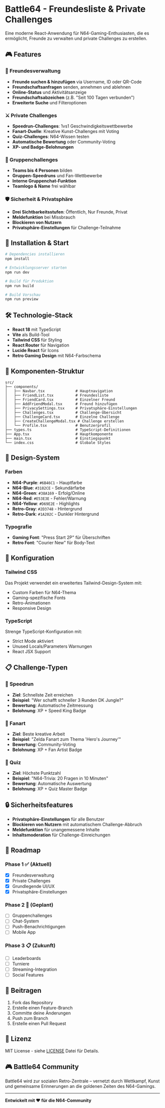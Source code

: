 # Battle64 - Freundesliste & Private Challenges

Eine moderne React-Anwendung für N64-Gaming-Enthusiasten, die es ermöglicht, Freunde zu verwalten und private Challenges zu erstellen.

## 🎮 Features

### 👥 Freundesverwaltung
- **Freunde suchen & hinzufügen** via Username, ID oder QR-Code
- **Freundschaftsanfragen** senden, annehmen und ablehnen
- **Online-Status** und Aktivitätsanzeige
- **Freundschaftsabzeichen** (z.B. "Seit 100 Tagen verbunden")
- **Erweiterte Suche** und Filteroptionen

### ⚔️ Private Challenges
- **Speedrun-Challenges**: 1vs1 Geschwindigkeitswettbewerbe
- **Fanart-Duelle**: Kreative Kunst-Challenges mit Voting
- **Quiz-Challenges**: N64-Wissen testen
- **Automatische Bewertung** oder Community-Voting
- **XP- und Badge-Belohnungen**

### 🎨 Gruppenchallenges
- **Teams bis 4 Personen** bilden
- **Gruppen-Speedruns** und Fan-Wettbewerbe
- **Interne Gruppenchat-Funktion**
- **Teamlogo & Name** frei wählbar

### 🛡️ Sicherheit & Privatsphäre
- **Drei Sichtbarkeitsstufen**: Öffentlich, Nur Freunde, Privat
- **Meldefunktion** bei Missbrauch
- **Blockieren von Nutzern**
- **Privatsphäre-Einstellungen** für Challenge-Teilnahme

## 🚀 Installation & Start

```bash
# Dependencies installieren
npm install

# Entwicklungsserver starten
npm run dev

# Build für Produktion
npm run build

# Build Vorschau
npm run preview
```

## 🛠️ Technologie-Stack

- **React 18** mit TypeScript
- **Vite** als Build-Tool
- **Tailwind CSS** für Styling
- **React Router** für Navigation
- **Lucide React** für Icons
- **Retro Gaming Design** mit N64-Farbschema

## 📱 Komponenten-Struktur

```
src/
├── components/
│   ├── Navbar.tsx              # Hauptnavigation
│   ├── FriendList.tsx          # Freundesliste
│   ├── FriendCard.tsx          # Einzelner Freund
│   ├── AddFriendModal.tsx      # Freund hinzufügen
│   ├── PrivacySettings.tsx     # Privatsphäre-Einstellungen
│   ├── Challenges.tsx          # Challenge-Übersicht
│   ├── ChallengeCard.tsx       # Einzelne Challenge
│   ├── CreateChallengeModal.tsx # Challenge erstellen
│   └── Profile.tsx             # Benutzerprofil
├── types.ts                    # TypeScript-Definitionen
├── App.tsx                     # Hauptkomponente
├── main.tsx                    # Einstiegspunkt
└── index.css                   # Globale Styles
```

## 🎨 Design-System

### Farben
- **N64-Purple**: `#6B46C1` - Hauptfarbe
- **N64-Blue**: `#3182CE` - Sekundärfarbe
- **N64-Green**: `#38A169` - Erfolg/Online
- **N64-Red**: `#E53E3E` - Fehler/Warnung
- **N64-Yellow**: `#D69E2E` - Highlights
- **Retro-Gray**: `#2D3748` - Hintergrund
- **Retro-Dark**: `#1A202C` - Dunkler Hintergrund

### Typografie
- **Gaming Font**: "Press Start 2P" für Überschriften
- **Retro Font**: "Courier New" für Body-Text

## 🔧 Konfiguration

### Tailwind CSS
Das Projekt verwendet ein erweitertes Tailwind-Design-System mit:
- Custom Farben für N64-Thema
- Gaming-spezifische Fonts
- Retro-Animationen
- Responsive Design

### TypeScript
Strenge TypeScript-Konfiguration mit:
- Strict Mode aktiviert
- Unused Locals/Parameters Warnungen
- React JSX Support

## 📋 Challenge-Typen

### 🏃 Speedrun
- **Ziel**: Schnellste Zeit erreichen
- **Beispiel**: "Wer schafft schneller 3 Runden DK Jungle?"
- **Bewertung**: Automatische Zeitmessung
- **Belohnung**: XP + Speed King Badge

### 🎨 Fanart
- **Ziel**: Beste kreative Arbeit
- **Beispiel**: "Zelda Fanart zum Thema 'Hero's Journey'"
- **Bewertung**: Community-Voting
- **Belohnung**: XP + Fan Artist Badge

### 🧠 Quiz
- **Ziel**: Höchste Punktzahl
- **Beispiel**: "N64-Trivia: 20 Fragen in 10 Minuten"
- **Bewertung**: Automatische Auswertung
- **Belohnung**: XP + Quiz Master Badge

## 🔒 Sicherheitsfeatures

- **Privatsphäre-Einstellungen** für alle Benutzer
- **Blockieren von Nutzern** mit automatischem Challenge-Abbruch
- **Meldefunktion** für unangemessene Inhalte
- **Inhaltsmoderation** für Challenge-Einreichungen

## 🚀 Roadmap

### Phase 1 ✅ (Aktuell)
- [x] Freundesverwaltung
- [x] Private Challenges
- [x] Grundlegende UI/UX
- [x] Privatsphäre-Einstellungen

### Phase 2 🔄 (Geplant)
- [ ] Gruppenchallenges
- [ ] Chat-System
- [ ] Push-Benachrichtigungen
- [ ] Mobile App

### Phase 3 📋 (Zukunft)
- [ ] Leaderboards
- [ ] Turniere
- [ ] Streaming-Integration
- [ ] Social Features

## 🤝 Beitragen

1. Fork das Repository
2. Erstelle einen Feature-Branch
3. Committe deine Änderungen
4. Push zum Branch
5. Erstelle einen Pull Request

## 📄 Lizenz

MIT License - siehe [LICENSE](LICENSE) Datei für Details.

## 🎮 Battle64 Community

Battle64 wird zur sozialen Retro-Zentrale – vernetzt durch Wettkampf, Kunst und gemeinsame Erinnerungen an die goldenen Zeiten des N64-Gamings.

---

**Entwickelt mit ❤️ für die N64-Community**